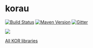 # korau

[![Build Status](https://travis-ci.org/korlibs/korau.svg?branch=master)](https://travis-ci.org/korlibs/korau)
[![Maven Version](https://img.shields.io/github/tag/korlibs/korau.svg?style=flat&label=maven)](http://search.maven.org/#search%7Cga%7C1%7Ca%3A%22korau%22)
[![Gitter](https://img.shields.io/gitter/room/korlibs/korlibs.svg)](https://gitter.im/korlibs/Lobby)

![](https://raw.githubusercontent.com/soywiz/kor/master/logos/128/korau.png)

[All KOR libraries](https://github.com/soywiz/kor)
